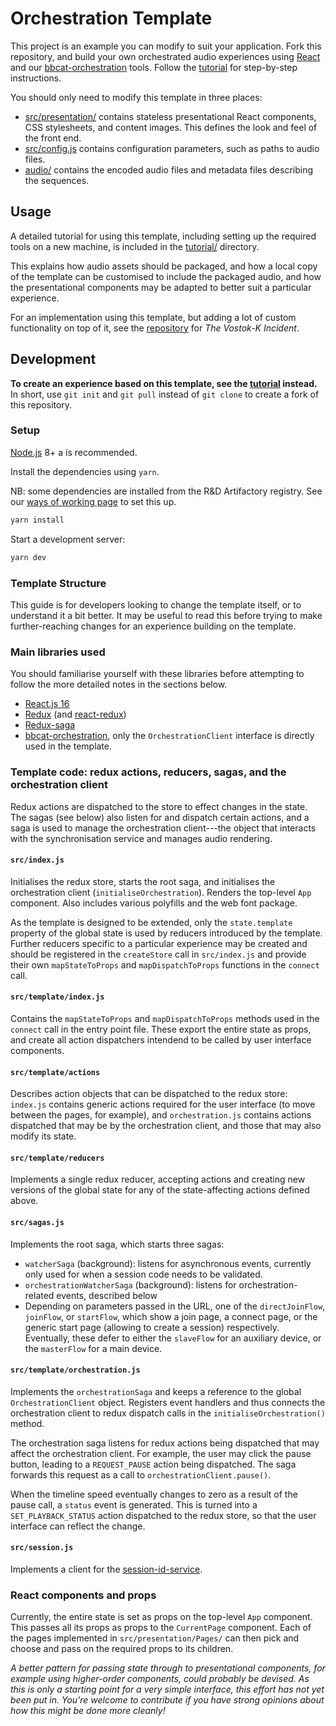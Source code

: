 # Orchestration Template

This project is an example you can modify to suit your application. Fork this repository, and build
your own orchestrated audio experiences using [React](https://reactjs.org/) and our
[bbcat-orchestration](https://github.com/bbc/bbcat-orchestration) tools. Follow the [tutorial](tutorial/) for step-by-step instructions.

You should only need to modify this template in three places:

* [src/presentation/](src/presentation/) contains stateless presentational React components, CSS
  stylesheets, and content images. This defines the look and feel of the front end.
* [src/config.js](src/config.js) contains configuration parameters, such as paths to audio files.
* [audio/](audio/) contains the encoded audio files and metadata files describing the sequences.

## Usage

A detailed tutorial for using this template, including setting up the required tools on a new machine,
is included in the [tutorial/](tutorial/) directory.

This explains how audio assets should be packaged, and how a local copy of the template can be customised
to include the packaged audio, and how the presentational components may be adapted to better suit a
particular experience.

For an implementation using this template, but adding a lot of custom functionality on top of it, see
the [repository](https://github.com/bbc/rd-audio-vostok) for _The Vostok-K Incident_.

## Development

**To create an experience based on this template, see the [tutorial](tutorial/) instead.** In short,
use `git init` and `git pull` instead of `git clone` to create a fork of this repository.

### Setup

[Node.js](https://nodejs.org/en/) 8+ a is recommended.

Install the dependencies using `yarn`.

NB: some dependencies are installed from the R&D Artifactory registry. See our [ways of working page](https://confluence.dev.bbc.co.uk/display/audioteam/bbcat-orchestration+libraries+and+tools) to set this up.

```sh
yarn install
```

Start a development server:

```sh
yarn dev
```

### Template Structure

This guide is for developers looking to change the template itself, or to understand it a bit better.
It may be useful to read this before trying to make further-reaching changes for an experience building
on the template.

### Main libraries used

You should familiarise yourself with these libraries before attempting to follow the more detailed notes in the sections below.

* [React.js 16](https://reactjs.org/)
* [Redux](https://redux.js.org/) (and [react-redux](https://redux.js.org/basics/usagewithreact))
* [Redux-saga](https://redux-saga.js.org/)
* [bbcat-orchestration](https://github.com/bbc/bbcat-orchestration), only the `OrchestrationClient` interface is directly used in the template.

### Template code: redux actions, reducers, sagas, and the orchestration client

Redux actions are dispatched to the store to effect changes in the state. The sagas (see below) also listen for and dispatch certain actions, and a saga is used to manage the orchestration client---the object that interacts with the synchronisation service and manages audio rendering.

#### `src/index.js`

Initialises the redux store, starts the root saga, and initialises the orchestration client (`initialiseOrchestration`). Renders the top-level `App` component. Also includes various polyfills and the web font package.

As the template is designed to be extended, only the `state.template` property of the global state is used by reducers introduced by the template. Further reducers specific to a particular experience may be created and should be registered in the `createStore` call in `src/index.js` and provide their own `mapStateToProps` and `mapDispatchToProps` functions in the `connect` call.

#### `src/template/index.js`

Contains the `mapStateToProps` and `mapDispatchToProps` methods used in the `connect` call in the entry point file. These export the entire state as props, and create all action dispatchers intendend to be called by user interface components.

#### `src/template/actions`

Describes action objects that can be dispatched to the redux store: `index.js` contains generic actions required for the user interface (to move between the pages, for example), and `orchestration.js` contains actions dispatched that may be by the orchestration client, and those that may also modify its state.

#### `src/template/reducers`

Implements a single redux reducer, accepting actions and creating new versions of the global state for any of the state-affecting actions defined above.

#### `src/sagas.js`

Implements the root saga, which starts three sagas:

* `watcherSaga` (background): listens for asynchronous events, currently only used for when a session code needs to be validated.
* `orchestrationWatcherSaga` (background): listens for orchestration-related events, described below
* Depending on parameters passed in the URL, one of the `directJoinFlow`, `joinFlow`, or `startFlow`, which show a join page, a connect page, or the generic start page (allowing to create a session) respectively. Eventually, these defer to either the `slaveFlow` for an auxiliary device, or the `masterFlow` for a main device.

#### `src/template/orchestration.js`

Implements the `orchestrationSaga` and keeps a reference to the global `OrchestrationClient` object. Registers event handlers and thus connects the orchestration client to redux dispatch calls in the `initialiseOrchestration()` method.

The orchestration saga listens for redux actions being dispatched that may affect the orchestration client. For example, the user may click the pause button, leading to a `REQUEST_PAUSE` action being dispatched. The saga forwards this request as a call to `orchestrationClient.pause()`.

When the timeline speed eventually changes to zero as a result of the pause call, a `status` event is generated. This is turned into a `SET_PLAYBACK_STATUS` action dispatched to the redux store, so that the user interface can reflect the change.

#### `src/session.js`

Implements a client for the [session-id-service](https://github.com/bbc/bbcat-orchestration-session-id).

### React components and props

Currently, the entire state is set as props on the top-level `App` component. This passes all its props as props to the `CurrentPage` component. Each of the pages implemented in `src/presentation/Pages/` can then pick and choose and pass on the required props to its children.

_A better pattern for passing state through to presentational components, for example using higher-order components, could probably be devised. As this is only a starting point for a very simple interface, this effort has not yet been put in. You're welcome to contribute if you have strong opinions about how this might be done more cleanly!_

